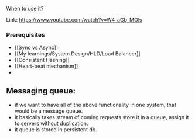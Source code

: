 When to use it?

Link: https://www.youtube.com/watch?v=W4_aGb_MOls
### Prerequisites 
- [[Sync vs Async]]
- [[My learnings/System Design/HLD/Load Balancer]]
- [[Consistent Hashing]]
- [[Heart-beat mechanism]]
- 

## Messaging queue:
- if we want to have all of the above functionality in one system, that would be a message queue.
- it basically takes stream of coming requests store it in a queue, assign it to servers without duplication.
- it queue is stored in persistent db.